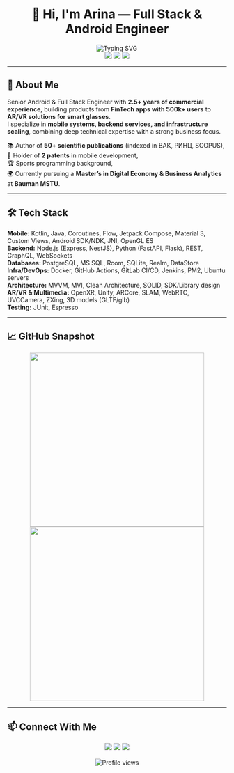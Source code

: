 # <div align="center">👋 Hi, I'm Arina — Full Stack & Android Engineer</div>

<div align="center">
  <img src="https://readme-typing-svg.herokuapp.com?font=Fira+Code&size=25&duration=3000&pause=1000&color=4CAF50&center=true&vCenter=true&width=700&lines=Senior+Android+%26+Backend+Engineer;Mobile+%26+Server+Architect;AR/VR+%26+FinTech+Expert;Scaling+Systems+%7C+Delivering+Impact" alt="Typing SVG" />
</div>

<div align="center">
  <a href="https://ru.linkedin.com/in/arina-prokopenko-99895a300"><img src="https://img.shields.io/badge/LinkedIn-0077B5?style=for-the-badge&logo=linkedin&logoColor=white"/></a>
  <a href="https://t.me/corrywilliams"><img src="https://img.shields.io/badge/Telegram-2CA5E0?style=for-the-badge&logo=telegram&logoColor=white"/></a>
  <a href="mailto:kap.moral22@gmail.com"><img src="https://img.shields.io/badge/Gmail-D14836?style=for-the-badge&logo=gmail&logoColor=white"/></a>
</div>

---

## 🚀 About Me  

Senior Android & Full Stack Engineer with **2.5+ years of commercial experience**, building products from **FinTech apps with 500k+ users** to **AR/VR solutions for smart glasses**.  
I specialize in **mobile systems, backend services, and infrastructure scaling**, combining deep technical expertise with a strong business focus.  

📚 Author of **50+ scientific publications** (indexed in ВАК, РИНЦ, SCOPUS),  
🔑 Holder of **2 patents** in mobile development,  
🏆 Sports programming background,  
🌍 Currently pursuing a **Master’s in Digital Economy & Business Analytics** at **Bauman MSTU**.  

---

## 🛠 Tech Stack  

**Mobile:** Kotlin, Java, Coroutines, Flow, Jetpack Compose, Material 3, Custom Views, Android SDK/NDK, JNI, OpenGL ES  
**Backend:** Node.js (Express, NestJS), Python (FastAPI, Flask), REST, GraphQL, WebSockets  
**Databases:** PostgreSQL, MS SQL, Room, SQLite, Realm, DataStore  
**Infra/DevOps:** Docker, GitHub Actions, GitLab CI/CD, Jenkins, PM2, Ubuntu servers  
**Architecture:** MVVM, MVI, Clean Architecture, SOLID, SDK/Library design  
**AR/VR & Multimedia:** OpenXR, Unity, ARCore, SLAM, WebRTC, UVCCamera, ZXing, 3D models (GLTF/glb)  
**Testing:** JUnit, Espresso  

---

## 📈 GitHub Snapshot  

<div align="center">
  <img src="https://github-profile-summary-cards.vercel.app/api/cards/most-commit-language?username=aristvodolaz&theme=solarized_dark" width="400"/>
  <img src="https://github-profile-summary-cards.vercel.app/api/cards/stats?username=aristvodolaz&theme=solarized_dark" width="400"/>
</div>

---

## 📫 Connect With Me  

<div align="center">
  <a href="https://ru.linkedin.com/in/arina-prokopenko-99895a300"><img src="https://img.shields.io/badge/LinkedIn-0077B5?style=for-the-badge&logo=linkedin&logoColor=white"/></a>
  <a href="https://t.me/corrywilliams"><img src="https://img.shields.io/badge/Telegram-2CA5E0?style=for-the-badge&logo=telegram&logoColor=white"/></a>
  <a href="mailto:kap.moral22@gmail.com"><img src="https://img.shields.io/badge/Gmail-D14836?style=for-the-badge&logo=gmail&logoColor=white"/></a>
</div>

<br>

<div align="center">
  <img src="https://komarev.com/ghpvc/?username=aristvodolaz&style=flat-square&color=4CAF50" alt="Profile views"/>
</div>
